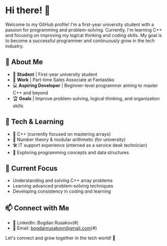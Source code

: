# Hi there! 👋

Welcome to my GitHub profile! I'm a first-year university student with a passion for programming and problem-solving. Currently, I'm learning C++ and focusing on improving my logical thinking and coding skills. My goal is to become a successful programmer and continuously grow in the tech industry.

## 🔹 About Me
- 🏫 **Student** | First-year university student
- 💼 **Work** | Part-time Sales Associate at Fantastiko
- 💻 **Aspiring Developer** | Beginner-level programmer aiming to master C++ and beyond
- 🏆 **Goals** | Improve problem-solving, logical thinking, and organization skills

## 🚀 Tech & Learning
- 🔷 C++ (currently focused on mastering arrays)
- 🔢 Number theory & modular arithmetic (for university)
- 🛠️ IT support experience (interned as a service desk technician)
- 📌 Exploring programming concepts and data structures

## 📌 Current Focus
- Understanding and solving C++ array problems
- Learning advanced problem-solving techniques
- Developing consistency in coding and learning

## 📫 Connect with Me
- 💼 LinkedIn: Bogdan Rusakov(#)
- 📩 Email: bogdanrusakovr@gmail.com(#)

Let's connect and grow together in the tech world! 🚀

